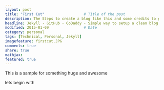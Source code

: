 ```yaml
---
layout: post
title: "First Cut"					# Title of the post
description: The Steps to create a blog like this and some credits to give		# Description of the post, used for Facebook Opengraph & Twitter
headline: Jekyll - GitHub - GoDaddy - Simple way to setup a clean blog				# Will appear in bold letters on top of the post
modified: 2015-01-09				# Date
category: personal
tags: [Technical, Personal, Jekyll]
imagefeature: firstcut.JPG
comments: true
share: true
mathjax:
featured: true
---
```


This is a sample for something huge and awesome

lets begin with